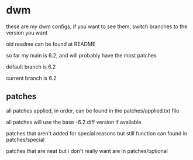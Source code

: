 # dwm

these are my dwm configs, if you want to see them, switch branches to the version you want

old readme can be found at README

so far my main is 6.2, and will probably have the most patches

default branch is 6.2

current branch is 6.2

## patches

all patches applied, in order, can be found in the patches/applied.txt file

all patches will use the base -6.2.diff version if available

patches that aren't added for special reasons but still function can found in patches/special

patches that are neat but i don't really want are in patches/optional
